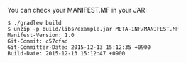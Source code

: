 You can check your MANIFEST.MF in your JAR:

```
$ ./gradlew build
$ unzip -p build/libs/example.jar META-INF/MANIFEST.MF
Manifest-Version: 1.0
Git-Commit: c57cfad
Git-Committer-Date: 2015-12-13 15:12:35 +0900
Build-Date: 2015-12-13 15:12:47 +0900
```
